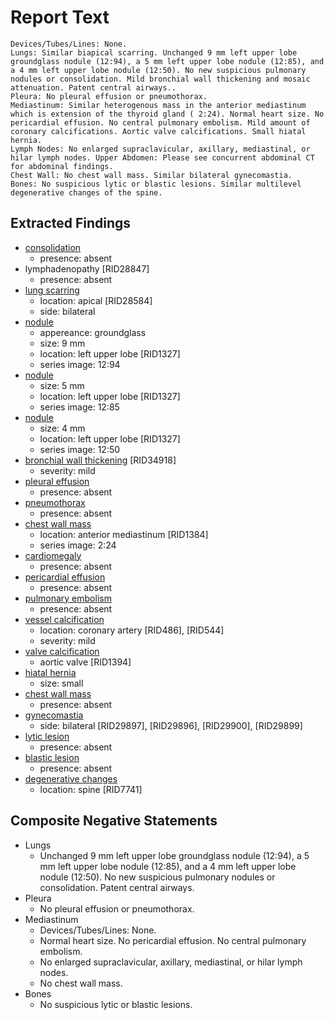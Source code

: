 # Report Text

```text
Devices/Tubes/Lines: None.
Lungs: Similar biapical scarring. Unchanged 9 mm left upper lobe groundglass nodule (12:94), a 5 mm left upper lobe nodule (12:85), and a 4 mm left upper lobe nodule (12:50). No new suspicious pulmonary nodules or consolidation. Mild bronchial wall thickening and mosaic attenuation. Patent central airways..
Pleura: No pleural effusion or pneumothorax.
Mediastinum: Similar heterogenous mass in the anterior mediastinum which is extension of the thyroid gland ( 2:24). Normal heart size. No pericardial effusion. No central pulmonary embolism. Mild amount of coronary calcifications. Aortic valve calcifications. Small hiatal hernia.
Lymph Nodes: No enlarged supraclavicular, axillary, mediastinal, or hilar lymph nodes. Upper Abdomen: Please see concurrent abdominal CT for abdominal findings.
Chest Wall: No chest wall mass. Similar bilateral gynecomastia.
Bones: No suspicious lytic or blastic lesions. Similar multilevel degenerative changes of the spine.
```

## Extracted Findings

- [consolidation](../../definitions/smartreporting/consolidation.txt)
  - presence: absent
- lymphadenopathy \[RID28847\]
  - presence: absent
- [lung scarring](../../definitions/nuance/apical_pulmonary_scarring.json)
  - location: apical \[RID28584\]
  - side: bilateral
- [nodule](../../definitions/hood/pulmonary-nodule.md)
  - appereance: groundglass
  - size: 9 mm
  - location: left upper lobe \[RID1327\]
  - series image: 12:94
- [nodule](../../definitions/hood/pulmonary-nodule.md)
  - size: 5 mm
  - location: left upper lobe \[RID1327\]
  - series image: 12:85
- [nodule](../../definitions/hood/pulmonary-nodule.md)
  - size: 4 mm
  - location: left upper lobe \[RID1327\]
  - series image: 12:50
- [bronchial wall thickening](../../definitions/hood/bronchial-wall-thickening.md) \[RID34918\]
  - severity: mild
- [pleural effusion](../../definitions/hood/pleural-effusion.md)
  - presence: absent
- [pneumothorax](../../definitions/hood/pneumothorax.md)
  - presence: absent
- [chest wall mass](../../definitions/nuance/chest_wall_mass.json)
  - location: anterior mediastinum \[RID1384\]
  - series image: 2:24
- [cardiomegaly](../../definitions/upmedic/Cardiomegaly.cde.md)
  - presence: absent
- [pericardial effusion](../../definitions/hood/pericardial-effusion.md)
  - presence: absent
- [pulmonary embolism](../../definitions/hood/pulmonary-emboli.md)
  - presence: absent
- [vessel calcification](../../definitions/nuance/coronary_artery_calcification.json)
  - location: coronary artery \[RID486\], \[RID544\]
  - severity: mild
- [valve calcification](../../definitions/hood/annular-calcifications.md)
  - aortic valve \[RID1394\]
- [hiatal hernia](../../definitions/hood/hiatal-hernia.md)
  - size: small
- [chest wall mass](../../definitions/nuance/chest_wall_mass.json)
  - presence: absent
- [gynecomastia](../../definitions/hood/gynecomastia.md)
  - side: bilateral \[RID29897\], \[RID29896\], \[RID29900\], \[RID29899\]
- [lytic lesion](../../definitions/hood/lytic-lesion.md)
  - presence: absent
- [blastic lesion](../../definitions/hood/sclerotic-lesion.md)
  - presence: absent
- [degenerative changes](../../definitions/nuance/thoracic_spine_degenerative_changes.json)
  - location: spine \[RID7741\]

## Composite Negative Statements

- Lungs
  - Unchanged 9 mm left upper lobe groundglass nodule (12:94), a 5 mm left upper lobe nodule (12:85), and a 4 mm left upper lobe nodule (12:50). No new suspicious pulmonary nodules or consolidation. Patent central airways.
- Pleura
  - No pleural effusion or pneumothorax.
- Mediastinum
  - Devices/Tubes/Lines: None.
  - Normal heart size. No pericardial effusion. No central pulmonary embolism.
  - No enlarged supraclavicular, axillary, mediastinal, or hilar lymph nodes.
  - No chest wall mass.
- Bones
  - No suspicious lytic or blastic lesions.
  